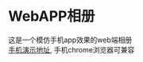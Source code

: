 # WebAPP相册
这是一个模仿手机app效果的web端相册    
[手机演示地址](https://xiaomuzhang.github.io/WebGallery/webGallery.html), 手机chrome浏览器可兼容  

